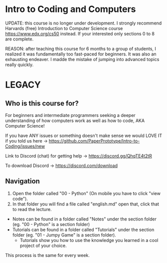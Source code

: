 # Intro to Coding and Computers
UPDATE: this course is no longer under development. I strongly recommend Harvards (free) Introduction to Computer Science course https://www.edx.org/cs50 instead. If your interested only sections 0 to 8 are complete.

REASON: after teaching this course for 6 months to a group of students, I realized it was fundamentally too fast-paced for beginners. It was also an exhausting endeaver. I madde the mistake of jumping into advanced topics really quickly.

# LEGACY
## Who is this course for?
For beginners and intermediate programmers seeking a deeper understanding of how computers work as well as how to code, AKA Computer Science!

If you have ANY issues or something doesn't make sense we would LOVE IT if you told us here -> https://github.com/PaperPrototype/Intro-to-Coding/issues/new

Link to Discord (chat) for getting help -> https://discord.gg/QhqTE4t2tR

To download Discord -> https://discord.com/download

## Navigation
1. Open the folder called "00 - Python" (On mobile you have to click "view code").
2. In that folder you will find a file called "english.md" open that, click that to read the lecture.

- Notes can be found in a folder called "Notes" under the section folder (eg. "00 - Python" is a section folder)
- Tutorials can be found in a folder called "Tutorials" under the section folder (eg. "01 - Jumpy Game" is a section folder).
    - Tutorials show you how to use the knowledge you learned in a cool project of your choice.

This process is the same for every week.
